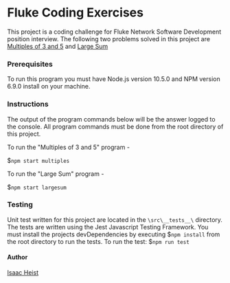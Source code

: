 # Fluke Coding Exercises

This project is a coding challenge for Fluke Network Software Development position interview. The following two problems solved in this project are [Multiples of 3 and 5](https://projecteuler.net/problem=1) and [Large Sum](https://projecteuler.net/problem=13)

### Prerequisites

To run this program you must have Node.js version 10.5.0 and NPM version 6.9.0 install on your machine.

### Instructions

The output of the program commands below will be the answer logged to the console. All program commands must be done from the root directory of this project.

To run the "Multiples of 3 and 5" program -

\$`npm start multiples`

To run the "Large Sum" program -

\$`npm start largesum`

### Testing

Unit test written for this project are located in the `\src\__tests__\` directory. The tests are written using the Jest Javascript Testing Framework. You must install the projects devDependencies by executing \$`npm install` from the root directory to run the tests.
To run the test:
\$`npm run test`

#### Author

[Isaac Heist](https://github.com/esack7)
